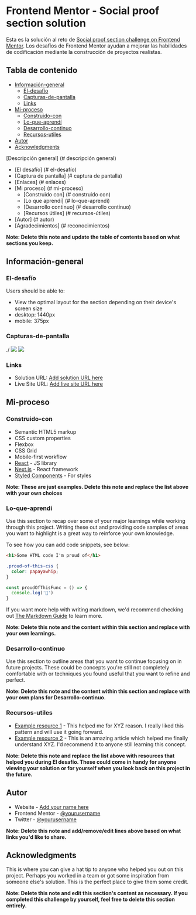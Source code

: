 # Frontend Mentor - Social proof section solution
Esta es la solución al reto de [Social proof section challenge on Frontend Mentor](https://www.frontendmentor.io/challenges/social-proof-section-6e0qTv_bA). Los desafíos de Frontend Mentor  ayudan a mejorar las habilidades de codificación mediante la construcción de proyectos realistas.

## Tabla de contenido

- [Información-general](#Información-general)
  - [El-desafío](#El-desafío)
  - [Capturas-de-pantalla](#Capturas-de-pantalla)
  - [Links](#links)
- [Mi-proceso](#Mi-proceso)
  - [Construido-con ](#Construido-con)
  - [Lo-que-aprendí](#Lo-que-aprendí)
  - [Desarrollo-continuo](#Desarrollo-continuo)
  - [Recursos-utiles](#Recursos-utiles)
- [Autor](#Autor)
- [Acknowledgments](#acknowledgments)

[Descripción general] (# descripción general)
  - [El desafío] (# el-desafío)
  - [Captura de pantalla] (# captura de pantalla)
  - [Enlaces] (# enlaces)
- [Mi proceso] (# mi-proceso)
  - [Construido con] (# construido con)
  - [Lo que aprendí] (# lo-que-aprendí)
  - [Desarrollo continuo] (# desarrollo continuo)
  - [Recursos útiles] (# recursos-útiles)
- [Autor] (# autor)
- [Agradecimientos] (# reconocimientos)



**Note: Delete this note and update the table of contents based on what sections you keep.**

## Información-general

### El-desafío

Users should be able to:

- View the optimal layout for the section depending on their device's screen size
- desktop: 1440px
- mobile: 375px

### Capturas-de-pantalla

./
![](./design/Capturas-de-pantalla-desktop.png)
![](./design/Capturas-de-pantalla-mobile.png)


### Links

- Solution URL: [Add solution URL here](https://your-solution-url.com)
- Live Site URL: [Add live site URL here](https://your-live-site-url.com)

## Mi-proceso

### Construido-con 

- Semantic HTML5 markup
- CSS custom properties
- Flexbox
- CSS Grid
- Mobile-first workflow
- [React](https://reactjs.org/) - JS library
- [Next.js](https://nextjs.org/) - React framework
- [Styled Components](https://styled-components.com/) - For styles

**Note: These are just examples. Delete this note and replace the list above with your own choices**

### Lo-que-aprendí

Use this section to recap over some of your major learnings while working through this project. Writing these out and providing code samples of areas you want to highlight is a great way to reinforce your own knowledge.

To see how you can add code snippets, see below:

```html
<h1>Some HTML code I'm proud of</h1>
```
```css
.proud-of-this-css {
  color: papayawhip;
}
```
```js
const proudOfThisFunc = () => {
  console.log('🎉')
}
```

If you want more help with writing markdown, we'd recommend checking out [The Markdown Guide](https://www.markdownguide.org/) to learn more.

**Note: Delete this note and the content within this section and replace with your own learnings.**

### Desarrollo-continuo

Use this section to outline areas that you want to continue focusing on in future projects. These could be concepts you're still not completely comfortable with or techniques you found useful that you want to refine and perfect.

**Note: Delete this note and the content within this section and replace with your own plans for Desarrollo-continuo.**

### Recursos-utiles

- [Example resource 1](https://www.example.com) - This helped me for XYZ reason. I really liked this pattern and will use it going forward.
- [Example resource 2](https://www.example.com) - This is an amazing article which helped me finally understand XYZ. I'd recommend it to anyone still learning this concept.

**Note: Delete this note and replace the list above with resources that helped you during El desafío. These could come in handy for anyone viewing your solution or for yourself when you look back on this project in the future.**

## Autor

- Website - [Add your name here](https://www.your-site.com)
- Frontend Mentor - [@yourusername](https://www.frontendmentor.io/profile/yourusername)
- Twitter - [@yourusername](https://www.twitter.com/yourusername)

**Note: Delete this note and add/remove/edit lines above based on what links you'd like to share.**

## Acknowledgments

This is where you can give a hat tip to anyone who helped you out on this project. Perhaps you worked in a team or got some inspiration from someone else's solution. This is the perfect place to give them some credit.

**Note: Delete this note and edit this section's content as necessary. If you completed this challenge by yourself, feel free to delete this section entirely.**
